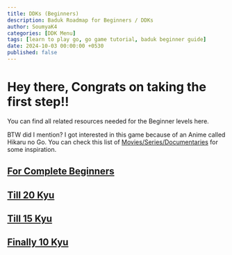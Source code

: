 ```yaml
---
title: DDKs (Beginners)
description: Baduk Roadmap for Beginners / DDKs
author: SoumyaK4
categories: [DDK Menu]
tags: [learn to play go, go game tutorial, baduk beginner guide]
date: 2024-10-03 00:00:00 +0530
published: false
---
```


<h1>
Hey there, Congrats on taking the first step!!
</h1> 

You can find all related resources needed for the Beginner levels here.

BTW did I mention? I got interested in this game because of an Anime called Hikaru no Go. You can check this list of [Movies/Series/Documentaries](/posts/What's-This-All-About/#go-in-popular-media) for some inspiration.

## [For Complete Beginners](/posts/ddk-beginner) 

## [Till 20 Kyu](/posts/ddk-25kyu)

## [Till 15 Kyu](/posts/ddk-20kyu)

## [Finally 10 Kyu](/posts/ddk-15kyu)
